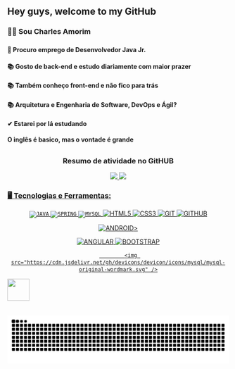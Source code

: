 <h2> Hey guys, welcome to my GitHub</h2>
<h3>👨‍🎓 Sou Charles Amorim<h3>
<h4>💼 Procuro emprego de Desenvolvedor Java Jr. </h4>
<h4>📚 Gosto de back-end e estudo diariamente com maior prazer </h4>
<h4>📚 Também conheço front-end e não fico para trás</h4>
<h4>📚 Arquitetura e Engenharia de Software, DevOps e Ágil? </h4>
<h4>✔  Estarei por lá estudando</h4>
<h4> O inglês é basico, mas o vontade é grande</h4>
  
##  

<h3 align="center">Resumo de atividade no GitHUB</h3>

<div align="center">
  <a href="https://github.com/CharlesAmorimDev">
    <img height="180em" src="https://github-readme-stats-eight-theta.vercel.app/api?username=CharlesAmorimDev&show_icons=true&theme=algolia&include_all_commits=true&count_private=true"/>
    <img height="180em" src="https://github-readme-stats-eight-theta.vercel.app/api/top-langs/?username=CharlesAmorimDev&layout=compact&langs_count=8&theme=algolia"/>
</div>

### 🖥️ Tecnologias e Ferramentas: 
<div align=center>
  <code><img width = "60px" src = "https://cdn.jsdelivr.net/gh/devicons/devicon/icons/java/java-original-wordmark.svg" title = "JAVA"/></code>
  <code><img width = "60px" src = "https://cdn.jsdelivr.net/gh/devicons/devicon/icons/spring/spring-original-wordmark.svg" title = "SPRING"/></code>
  <code><img width = "60px" src = "https://cdn.jsdelivr.net/gh/devicons/devicon/icons/mysql/mysql-original-wordmark.svg" title = "MYSQL"/></code>
  
  <img width = "40px" src = "https://cdn.jsdelivr.net/gh/devicons/devicon/icons/html5/html5-original-wordmark.svg" title = "HTML5"/>
  <img width = "40px" src = "https://cdn.jsdelivr.net/gh/devicons/devicon/icons/css3/css3-original-wordmark.svg" title = "CSS3"/>
  <img width = "40px" src = "https://cdn.jsdelivr.net/gh/devicons/devicon/icons/git/git-original.svg" title = "GIT"/>
  <img width = "40px" src = "https://cdn.jsdelivr.net/gh/devicons/devicon/icons/github/github-original.svg" title = "GITHUB"/>
  
  <img width = "40px" src = "https://cdn.jsdelivr.net/gh/devicons/devicon/icons/android/android-original.svg" title = "ANDROID"/>>
  
  
          
  <img width = "40px" src = "https://cdn.jsdelivr.net/gh/devicons/devicon/icons/angularjs/angularjs-original.svg" title = "ANGULAR" />
  <img WIDTH = "40px" src = "https://cdn.jsdelivr.net/gh/devicons/devicon/icons/bootstrap/bootstrap-original-wordmark.svg" title = "BOOTSTRAP" />
          
          
            <img src="https://cdn.jsdelivr.net/gh/devicons/devicon/icons/mysql/mysql-original-wordmark.svg" />
          
</div>
  
  <a href="https://www.linkedin.com/in/charlesamorimdev">
  <img src="https://cdn-icons-png.flaticon.com/512/1384/1384072.png" width="50px" height="50px">
</a>
  
##
  
![Snake animation](https://github.com/CharlesAmorimDev/CharlesAmorimDev/blob/output/github-contribution-grid-snake.svg)
